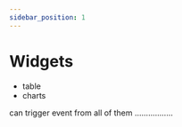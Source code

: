 ```yaml
---
sidebar_position: 1
---
```


# Widgets

- table
- charts

can trigger event from all of them .................
